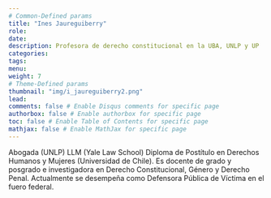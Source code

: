 ```yaml
---
# Common-Defined params
title: "Ines Jaureguiberry"
role: 
date: 
description: Profesora de derecho constitucional en la UBA, UNLP y UP
categories:
tags:
menu: 
weight: 7
# Theme-Defined params
thumbnail: "img/i_jaureguiberry2.png"
lead: 
comments: false # Enable Disqus comments for specific page
authorbox: false # Enable authorbox for specific page
toc: false # Enable Table of Contents for specific page
mathjax: false # Enable MathJax for specific page
---
```


Abogada (UNLP) LLM (Yale Law School) Diploma de Postítulo en Derechos Humanos y Mujeres (Universidad de Chile). Es docente de grado y posgrado e investigadora en Derecho Constitucional, Género y Derecho Penal. Actualmente se desempeña como Defensora Pública de Víctima en el fuero federal. 
